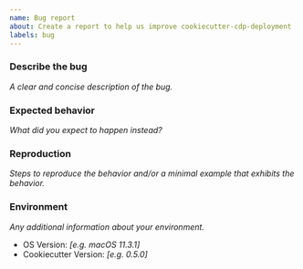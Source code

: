 ```yaml
---
name: Bug report
about: Create a report to help us improve cookiecutter-cdp-deployment
labels: bug
---
```


<!--
  ⚠️⚠️ Please do the following before submitting: ⚠️⚠️

  📖 Please read our Code of Conduct.
  🔎 Please search existing issues to avoid creating duplicates.
-->

### Describe the bug

_A clear and concise description of the bug._

### Expected behavior

_What did you expect to happen instead?_

### Reproduction

_Steps to reproduce the behavior and/or a minimal example that exhibits the behavior._

### Environment

_Any additional information about your environment._

-   OS Version: _[e.g. macOS 11.3.1]_
-   Cookiecutter Version: _[e.g. 0.5.0]_
